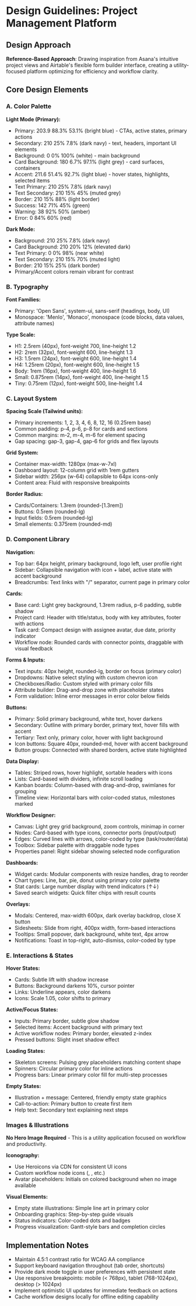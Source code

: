# Design Guidelines: Project Management Platform

## Design Approach
**Reference-Based Approach**: Drawing inspiration from Asana's intuitive project views and Airtable's flexible form builder interface, creating a utility-focused platform optimizing for efficiency and workflow clarity.

## Core Design Elements

### A. Color Palette

**Light Mode (Primary):**
- Primary: 203.9 88.3% 53.1% (bright blue) - CTAs, active states, primary actions
- Secondary: 210 25% 7.8% (dark navy) - text, headers, important UI elements
- Background: 0 0% 100% (white) - main background
- Card Background: 180 6.7% 97.1% (light grey) - card surfaces, containers
- Accent: 211.6 51.4% 92.7% (light blue) - hover states, highlights, selected items
- Text Primary: 210 25% 7.8% (dark navy)
- Text Secondary: 210 15% 45% (muted grey)
- Border: 210 15% 88% (light border)
- Success: 142 71% 45% (green)
- Warning: 38 92% 50% (amber)
- Error: 0 84% 60% (red)

**Dark Mode:**
- Background: 210 25% 7.8% (dark navy)
- Card Background: 210 20% 12% (elevated dark)
- Text Primary: 0 0% 98% (near white)
- Text Secondary: 210 15% 70% (muted light)
- Border: 210 15% 25% (dark border)
- Primary/Accent colors remain vibrant for contrast

### B. Typography

**Font Families:**
- Primary: 'Open Sans', system-ui, sans-serif (headings, body, UI)
- Monospace: 'Menlo', 'Monaco', monospace (code blocks, data values, attribute names)

**Type Scale:**
- H1: 2.5rem (40px), font-weight 700, line-height 1.2
- H2: 2rem (32px), font-weight 600, line-height 1.3
- H3: 1.5rem (24px), font-weight 600, line-height 1.4
- H4: 1.25rem (20px), font-weight 600, line-height 1.5
- Body: 1rem (16px), font-weight 400, line-height 1.6
- Small: 0.875rem (14px), font-weight 400, line-height 1.5
- Tiny: 0.75rem (12px), font-weight 500, line-height 1.4

### C. Layout System

**Spacing Scale (Tailwind units):**
- Primary increments: 1, 2, 3, 4, 6, 8, 12, 16 (0.25rem base)
- Common padding: p-4, p-6, p-8 for cards and sections
- Common margins: m-2, m-4, m-6 for element spacing
- Gap spacing: gap-3, gap-4, gap-6 for grids and flex layouts

**Grid System:**
- Container max-width: 1280px (max-w-7xl)
- Dashboard layout: 12-column grid with 1rem gutters
- Sidebar width: 256px (w-64) collapsible to 64px icons-only
- Content area: Fluid with responsive breakpoints

**Border Radius:**
- Cards/Containers: 1.3rem (rounded-[1.3rem])
- Buttons: 0.5rem (rounded-lg)
- Input fields: 0.5rem (rounded-lg)
- Small elements: 0.375rem (rounded-md)

### D. Component Library

**Navigation:**
- Top bar: 64px height, primary background, logo left, user profile right
- Sidebar: Collapsible navigation with icon + label, active state with accent background
- Breadcrumbs: Text links with "/" separator, current page in primary color

**Cards:**
- Base card: Light grey background, 1.3rem radius, p-6 padding, subtle shadow
- Project card: Header with title/status, body with key attributes, footer with actions
- Task card: Compact design with assignee avatar, due date, priority indicator
- Workflow node: Rounded cards with connector points, draggable with visual feedback

**Forms & Inputs:**
- Text inputs: 40px height, rounded-lg, border on focus (primary color)
- Dropdowns: Native select styling with custom chevron icon
- Checkboxes/Radio: Custom styled with primary color fills
- Attribute builder: Drag-and-drop zone with placeholder states
- Form validation: Inline error messages in error color below fields

**Buttons:**
- Primary: Solid primary background, white text, hover darkens
- Secondary: Outline with primary border, primary text, hover fills with accent
- Tertiary: Text only, primary color, hover with light background
- Icon buttons: Square 40px, rounded-md, hover with accent background
- Button groups: Connected with shared borders, active state highlighted

**Data Display:**
- Tables: Striped rows, hover highlight, sortable headers with icons
- Lists: Card-based with dividers, infinite scroll loading
- Kanban boards: Column-based with drag-and-drop, swimlanes for grouping
- Timeline view: Horizontal bars with color-coded status, milestones marked

**Workflow Designer:**
- Canvas: Light grey grid background, zoom controls, minimap in corner
- Nodes: Card-based with type icons, connector ports (input/output)
- Edges: Curved lines with arrows, color-coded by type (task/router/data)
- Toolbox: Sidebar palette with draggable node types
- Properties panel: Right sidebar showing selected node configuration

**Dashboards:**
- Widget cards: Modular components with resize handles, drag to reorder
- Chart types: Line, bar, pie, donut using primary color palette
- Stat cards: Large number display with trend indicators (↑↓)
- Saved search widgets: Quick filter chips with result counts

**Overlays:**
- Modals: Centered, max-width 600px, dark overlay backdrop, close X button
- Sidesheets: Slide from right, 400px width, form-based interactions
- Tooltips: Small popover, dark background, white text, 4px arrow
- Notifications: Toast in top-right, auto-dismiss, color-coded by type

### E. Interactions & States

**Hover States:**
- Cards: Subtle lift with shadow increase
- Buttons: Background darkens 10%, cursor pointer
- Links: Underline appears, color darkens
- Icons: Scale 1.05, color shifts to primary

**Active/Focus States:**
- Inputs: Primary border, subtle glow shadow
- Selected items: Accent background with primary text
- Active workflow nodes: Primary border, elevated z-index
- Pressed buttons: Slight inset shadow effect

**Loading States:**
- Skeleton screens: Pulsing grey placeholders matching content shape
- Spinners: Circular primary color for inline actions
- Progress bars: Linear primary color fill for multi-step processes

**Empty States:**
- Illustration + message: Centered, friendly empty state graphics
- Call-to-action: Primary button to create first item
- Help text: Secondary text explaining next steps

### Images & Illustrations

**No Hero Image Required** - This is a utility application focused on workflow and productivity.

**Iconography:**
- Use Heroicons via CDN for consistent UI icons
- Custom workflow node icons (<!-- CUSTOM ICON: database connector -->, <!-- CUSTOM ICON: router -->, etc.)
- Avatar placeholders: Initials on colored background when no image available

**Visual Elements:**
- Empty state illustrations: Simple line art in primary color
- Onboarding graphics: Step-by-step guide visuals
- Status indicators: Color-coded dots and badges
- Progress visualization: Gantt-style bars and completion circles

## Implementation Notes

- Maintain 4.5:1 contrast ratio for WCAG AA compliance
- Support keyboard navigation throughout (tab order, shortcuts)
- Provide dark mode toggle in user preferences with persistent state
- Use responsive breakpoints: mobile (< 768px), tablet (768-1024px), desktop (> 1024px)
- Implement optimistic UI updates for immediate feedback on actions
- Cache workflow designs locally for offline editing capability